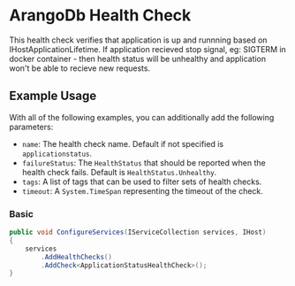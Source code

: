 # ArangoDb Health Check

This health check verifies that application is up and runnning based on IHostApplicationLifetime.
If application recieved stop signal, eg: SIGTERM in docker container - then health status will be unhealthy and
application won't be able to recieve new requests.

## Example Usage

With all of the following examples, you can additionally add the following parameters:

- `name`: The health check name. Default if not specified is `applicationstatus`.
- `failureStatus`: The `HealthStatus` that should be reported when the health check fails. Default is `HealthStatus.Unhealthy`.
- `tags`: A list of tags that can be used to filter sets of health checks.
- `timeout`: A `System.TimeSpan` representing the timeout of the check.

### Basic

```csharp
public void ConfigureServices(IServiceCollection services, IHost)
{
    services
        .AddHealthChecks()
        .AddCheck<ApplicationStatusHealthCheck>();
}
```
